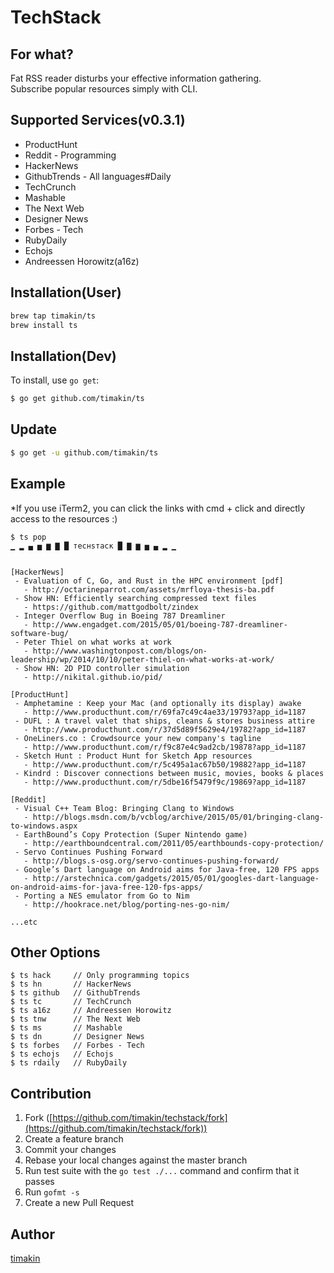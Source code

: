 TechStack
============

## For what?
Fat RSS reader disturbs your effective information gathering.</br>Subscribe popular resources simply with CLI.

## Supported Services(v0.3.1)

- ProductHunt
- Reddit - Programming
- HackerNews
- GithubTrends - All languages#Daily
- TechCrunch
- Mashable
- The Next Web
- Designer News
- Forbes - Tech
- RubyDaily
- Echojs
- Andreessen Horowitz(a16z)

## Installation(User)

```bash
brew tap timakin/ts
brew install ts
```

## Installation(Dev)

To install, use `go get`:

```bash
$ go get github.com/timakin/ts
```
## Update

```bash
$ go get -u github.com/timakin/ts
```

## Example
*If you use iTerm2, you can click the links with cmd + click and directly access to the resources :)

```
$ ts pop
▁ ▂ ▄ ▅ ▆ ▇ █ тecнѕтacĸ █ ▇ ▆ ▅ ▄ ▂ ▁


[HackerNews]
 - Evaluation of C, Go, and Rust in the HPC environment [pdf]
   - http://octarineparrot.com/assets/mrfloya-thesis-ba.pdf
 - Show HN: Efficiently searching compressed text files
   - https://github.com/mattgodbolt/zindex
 - Integer Overflow Bug in Boeing 787 Dreamliner
   - http://www.engadget.com/2015/05/01/boeing-787-dreamliner-software-bug/
 - Peter Thiel on what works at work
   - http://www.washingtonpost.com/blogs/on-leadership/wp/2014/10/10/peter-thiel-on-what-works-at-work/
 - Show HN: 2D PID controller simulation
   - http://nikital.github.io/pid/

[ProductHunt]
 - Amphetamine : Keep your Mac (and optionally its display) awake
   - http://www.producthunt.com/r/69fa7c49c4ae33/19793?app_id=1187
 - DUFL : A travel valet that ships, cleans & stores business attire
   - http://www.producthunt.com/r/37d5d89f5629e4/19782?app_id=1187
 - OneLiners.co : Crowdsource your new company's tagline
   - http://www.producthunt.com/r/f9c87e4c9ad2cb/19878?app_id=1187
 - Sketch Hunt : Product Hunt for Sketch App resources
   - http://www.producthunt.com/r/5c495a1ac67b50/19882?app_id=1187
 - Kindrd : Discover connections between music, movies, books & places
   - http://www.producthunt.com/r/5dbe16f5479f9c/19869?app_id=1187

[Reddit]
 - Visual C++ Team Blog: Bringing Clang to Windows
   - http://blogs.msdn.com/b/vcblog/archive/2015/05/01/bringing-clang-to-windows.aspx
 - EarthBound’s Copy Protection (Super Nintendo game)
   - http://earthboundcentral.com/2011/05/earthbounds-copy-protection/
 - Servo Continues Pushing Forward
   - http://blogs.s-osg.org/servo-continues-pushing-forward/
 - Google’s Dart language on Android aims for Java-free, 120 FPS apps
   - http://arstechnica.com/gadgets/2015/05/01/googles-dart-language-on-android-aims-for-java-free-120-fps-apps/
 - Porting a NES emulator from Go to Nim
   - http://hookrace.net/blog/porting-nes-go-nim/

...etc
```

## Other Options

```
$ ts hack     // Only programming topics
$ ts hn       // HackerNews
$ ts github   // GithubTrends
$ ts tc       // TechCrunch
$ ts a16z     // Andreessen Horowitz
$ ts tnw      // The Next Web
$ ts ms       // Mashable
$ ts dn       // Designer News
$ ts forbes   // Forbes - Tech
$ ts echojs   // Echojs
$ ts rdaily   // RubyDaily
```

## Contribution

1. Fork ([https://github.com/timakin/techstack/fork](https://github.com/timakin/techstack/fork))
1. Create a feature branch
1. Commit your changes
1. Rebase your local changes against the master branch
1. Run test suite with the `go test ./...` command and confirm that it passes
1. Run `gofmt -s`
1. Create a new Pull Request

## Author

[timakin](https://github.com/timakin)
